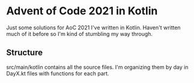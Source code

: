 # Advent of Code 2021 in Kotlin

Just some solutions for AoC 2021 I've written in Kotlin. Haven't written much of it before so I'm kind of stumbling my way through.

## Structure
src/main/kotlin contains all the source files. I'm organizing them by day in DayX.kt files with functions for each part.
